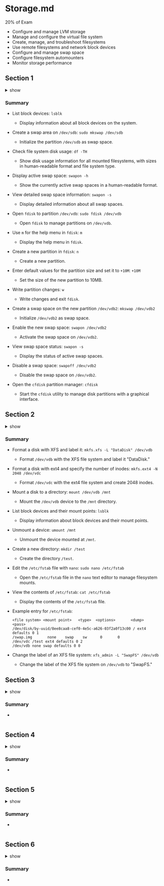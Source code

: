 # Storage.md
20% of Exam

- Configure and manage LVM storage
- Manage and configure the virtual file system
- Create, manage, and troubleshoot filesystems
- Use remote filesystems and network block devices
- Configure and manage swap space
- Configure filesystem automounters
- Monitor storage performance

## Section 1

<details><summary>show</summary>
<p>
  
```bash
lsblk
sudo mkswap /dev/sdb
df -TH 
swapon -h
swapon -s
10MB 21MB 15MB
sudo fdisk /dev/vdb
# m for menu
m
# n for new partition 
n
# enter defaults and +10M for size 
+10M
# w for writing the partition
w
mkswap /dev/vdb2
swapon /dev/vdb2
swapon -s
swapoff /dev/vdb2
cfdisk
```

</p>
</details>


### Summary

* List block devices:
   `lsblk`
   * Display information about all block devices on the system.

* Create a swap area on `/dev/sdb`:
   `sudo mkswap /dev/sdb`
   * Initialize the partition `/dev/sdb` as swap space.

* Check file system disk usage:
   `df -TH`
   * Show disk usage information for all mounted filesystems, with sizes in human-readable format and file system type.

* Display active swap space:
   `swapon -h`
   * Show the currently active swap spaces in a human-readable format.

* View detailed swap space information:
   `swapon -s`
   * Display detailed information about all swap spaces.

* Open `fdisk` to partition `/dev/vdb`:
   `sudo fdisk /dev/vdb`
   * Open `fdisk` to manage partitions on `/dev/vdb`.

* Use `m` for the help menu in `fdisk`:
   `m`
   * Display the help menu in `fdisk`.

* Create a new partition in `fdisk`:
   `n`
   * Create a new partition.

* Enter default values for the partition size and set it to `+10M`:
   `+10M`
   * Set the size of the new partition to 10MB.

* Write partition changes:
   `w`
   * Write changes and exit `fdisk`.

* Create a swap space on the new partition `/dev/vdb2`:
   `mkswap /dev/vdb2`
   * Initialize `/dev/vdb2` as swap space.

* Enable the new swap space:
   `swapon /dev/vdb2`
   * Activate the swap space on `/dev/vdb2`.

* View swap space status:
   `swapon -s`
   * Display the status of active swap spaces.

* Disable a swap space:
   `swapoff /dev/vdb2`
   * Disable the swap space on `/dev/vdb2`.

* Open the `cfdisk` partition manager:
   `cfdisk`
   * Start the `cfdisk` utility to manage disk partitions with a graphical interface.


## Section 2

<details><summary>show</summary>
<p>
  
```bash
mkfs.xfs -L "DataDisk" /dev/vdb
mkfs.ext4 -N 2048 /dev/vdc
mount /dev/vdb/ /mnt
mount /dev/vdb/ /mnt/
lsblk
mount /dev/vdb /mnt/
umount /mnt
mkdir /test
sudo mano /etc/fstab
cat /etc/fstab
sudo nano /etc/fstab


# <file system> <mount point>   <type>  <options>       <dump>  <pass>
# / was on /dev/sda1 during curtin installation
/dev/disk/by-uuid/8ee8caa8-cef0-4e5c-a626-03f2a0f13c00 / ext4 defaults 0 1
/swap.img       none    swap    sw      0       0
#VAGRANT-BEGIN
# The contents below are automatically generated by Vagrant. Do not modify.
#VAGRANT-END
/dev/vdc /test ext4 defaults 0 2
/dev/vdb none swap defaults 0 0

xfs_admin -L "SwapFS" /dev/vdb
```

</p>
</details>


### Summary

* Format a disk with XFS and label it:
   `mkfs.xfs -L "DataDisk" /dev/vdb`
   * Format `/dev/vdb` with the XFS file system and label it "DataDisk."

* Format a disk with ext4 and specify the number of inodes:
   `mkfs.ext4 -N 2048 /dev/vdc`
   * Format `/dev/vdc` with the ext4 file system and create 2048 inodes.

* Mount a disk to a directory:
   `mount /dev/vdb /mnt`
   * Mount the `/dev/vdb` device to the `/mnt` directory.

* List block devices and their mount points:
   `lsblk`
   * Display information about block devices and their mount points.

* Unmount a device:
   `umount /mnt`
   * Unmount the device mounted at `/mnt`.

* Create a new directory:
   `mkdir /test`
   * Create the directory `/test`.

* Edit the `/etc/fstab` file with `nano`:
   `sudo nano /etc/fstab`
   * Open the `/etc/fstab` file in the `nano` text editor to manage filesystem mounts.

* View the contents of `/etc/fstab`:
   `cat /etc/fstab`
   * Display the contents of the `/etc/fstab` file.

* Example entry for `/etc/fstab`:
    ```shell
    <file system> <mount point>   <type>  <options>       <dump>  <pass>
    /dev/disk/by-uuid/8ee8caa8-cef0-4e5c-a626-03f2a0f13c00 / ext4 defaults 0 1
   /swap.img       none    swap    sw      0       0
   /dev/vdc /test ext4 defaults 0 2
   /dev/vdb none swap defaults 0 0
    ```

* Change the label of an XFS file system:
  `xfs_admin -L "SwapFS" /dev/vdb`
  * Change the label of the XFS file system on `/dev/vdb` to "SwapFS."



## Section 3

<details><summary>show</summary>
<p>
  
```bash
cat /proc/mounts
findmnt
findmnt /dev/vda1
umount /mnt
mount /dev/vdb1 /mnt/ -o ro,noexec,nosuid
mount -o remount,rw /dev/vdb1 /mnt
vi /etc/fstab
/dev/vdb1 /mnt ext4 defaults,ro 0 2

```

</p>
</details>


### Summary
* 
```shell
```

## Section 4

<details><summary>show</summary>
<p>
  
```bash
vi /etc/exports
/home 10.0.0.0/24(ro)
sudo exportfs -r
systemctl restart nfs-server
grep "/home" /etc/exports
mount 127.0.0.1:/home /mnt
vi /etc/fstab
127.0.0.1:/home /mnt nfs defaults 0 0
vi /etc/exports
/home 192.0.0.0/24(ro) 127.0.0.10(rw,no_root_squash)
exportfs -r

```

</p>
</details>


### Summary
* 
```shell
```

## Section 5

<details><summary>show</summary>
<p>
  
```bash
sudo apt install lvm2 -y
sudo lvmdiskscan

pvcreate /dev/vdb /dev/vdc

pvs
vi /root/pvsize

pvremove /dev/vdc
vgcreate volume1 /dev/vdb
vgextend volume1 /dev/vdc
vgreduce volume1 /dev/vdc
vgs
lvcreate --size 0.5G --name smalldata volume1
lvresize --size 752M volume1/smalldata
mkfs.xfs /dev/volume1/smalldata
sudo lvremove volume1/smalldata

```

</p>
</details>


### Summary
* 
```shell
```

## Section 6

<details><summary>show</summary>
<p>
  
```bash
# https://www.redhat.com/sysadmin/linux-access-control-lists
raid1 mirrored
cat /proc/mdstat
getfacl archive
# https://www.alibabacloud.com/help/en/ecs/use-cases/create-a-raid-array-for-a-linux-instance#:~:text=Run%20the%20mdadm%20command%20to,based%20on%20your%20business%20requirements.&text=If%20you%20are%20prompted%20that,to%20install%20the%20mdadm%20tool.

sudo mdadm --create /dev/md0 --level=1 --raid-devices=2 /dev/vd[bc]
lsblk

setfacl --modify user:john:rw specialfile
setfacl --remove user:john specialfile
setfacl --modify group:mail:rx specialfile
setfacl --recursive --modify user:john:rwx collection/

```

</p>
</details>


### Summary
* 
```shell
```

